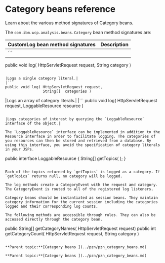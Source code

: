 # Category beans reference 

Learn about the various method signatures of Category beans.

The `com.ibm.wcp.analysis.beans.Category` bean method signatures are:

|CustomLog bean method signatures|Description|
|--------------------------------|-----------|
|```
public void log( HttpServletRequest request, 
                 String category ) 
```

|Logs a single category literal.|
|```
public void log( HttpServletRequest request, 
                 String[]  categories ) 
```

|Logs an array of category literals.|
|```
public void log( HttpServletRequest request, 
                 LoggableResource   resource ) 
```

|Logs categories of interest by querying the `LoggableResource` interface of the object.|

The `LoggableResource` interface can be implemented in addition to the Resource interface in order to facilitate logging. The categories of you resources can then be stored and retrieved from a database. By using this interface, you avoid the specification of category literals in your JSPs.

```
public interface LoggableResource
{
   String[] getTopics( );
}

```

Each of the topics returned by `getTopics` is logged as a category. If `getTopics` returns null, no category will be logged.

The log methods create a CategoryEvent with the request and category. The CategoryEvent is routed to all of the registered log listeners.

Category beans should be instantiated as session beans. They maintain category information for the current session including the categories logged and their corresponding log counts.

The following methods are accessible through rules. They can also be accessed directly through the category bean.

```
public String[] getCategoryNames( HttpServletRequest request)
public int      getCategoryCount( HttpServletRequest request,
                                  String category )

```

**Parent topic:**[Category beans ](../pzn/pzn_category_beans.md)

**Parent topic:**[Category beans ](../pzn/pzn_category_beans.md)


